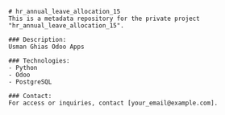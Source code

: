 
    # hr_annual_leave_allocation_15
    This is a metadata repository for the private project "hr_annual_leave_allocation_15".

    ### Description:
    Usman Ghias Odoo Apps

    ### Technologies:
    - Python
    - Odoo
    - PostgreSQL

    ### Contact:
    For access or inquiries, contact [your_email@example.com].
    